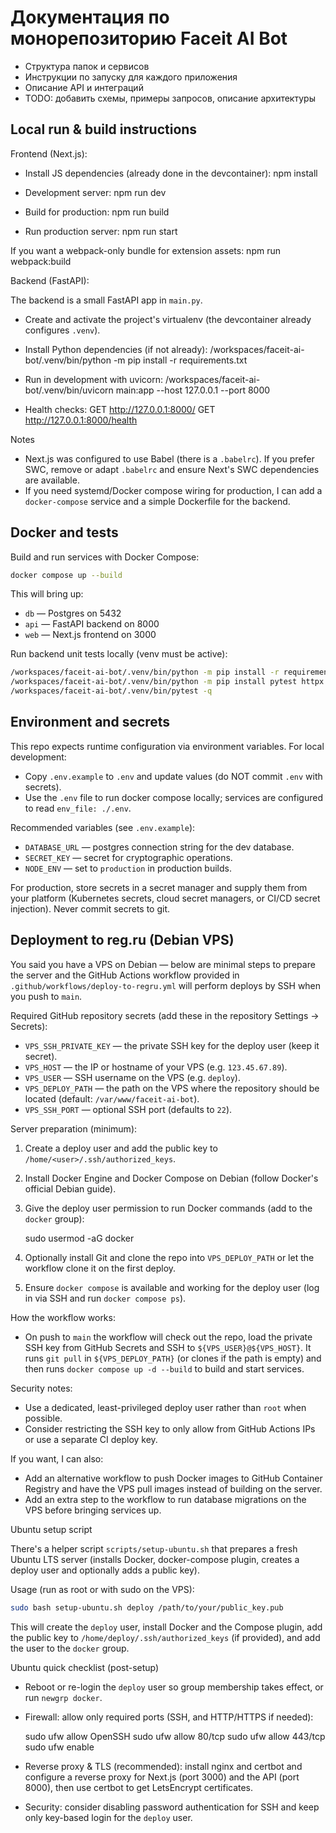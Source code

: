 # Документация по монорепозиторию Faceit AI Bot

- Структура папок и сервисов
- Инструкции по запуску для каждого приложения
- Описание API и интеграций
- TODO: добавить схемы, примеры запросов, описание архитектуры

## Local run & build instructions

Frontend (Next.js):

- Install JS dependencies (already done in the devcontainer):
	npm install

- Development server:
	npm run dev

- Build for production:
	npm run build

- Run production server:
	npm run start

If you want a webpack-only bundle for extension assets:
	npm run webpack:build


Backend (FastAPI):

The backend is a small FastAPI app in `main.py`.

- Create and activate the project's virtualenv (the devcontainer already configures `.venv`).

- Install Python dependencies (if not already):
	/workspaces/faceit-ai-bot/.venv/bin/python -m pip install -r requirements.txt

- Run in development with uvicorn:
	/workspaces/faceit-ai-bot/.venv/bin/uvicorn main:app --host 127.0.0.1 --port 8000

- Health checks:
	GET http://127.0.0.1:8000/
	GET http://127.0.0.1:8000/health


Notes
- Next.js was configured to use Babel (there is a `.babelrc`). If you prefer SWC, remove or adapt `.babelrc` and ensure Next's SWC dependencies are available.
- If you need systemd/Docker compose wiring for production, I can add a `docker-compose` service and a simple Dockerfile for the backend.

## Docker and tests

Build and run services with Docker Compose:

```bash
docker compose up --build
```

This will bring up:
- `db` — Postgres on 5432
- `api` — FastAPI backend on 8000
- `web` — Next.js frontend on 3000

Run backend unit tests locally (venv must be active):

```bash
/workspaces/faceit-ai-bot/.venv/bin/python -m pip install -r requirements.txt
/workspaces/faceit-ai-bot/.venv/bin/python -m pip install pytest httpx
/workspaces/faceit-ai-bot/.venv/bin/pytest -q
```


Environment and secrets
-----------------------

This repo expects runtime configuration via environment variables. For local development:

- Copy `.env.example` to `.env` and update values (do NOT commit `.env` with secrets).
- Use the `.env` file to run docker compose locally; services are configured to read `env_file: ./.env`.

Recommended variables (see `.env.example`):

- `DATABASE_URL` — postgres connection string for the dev database.
- `SECRET_KEY` — secret for cryptographic operations.
- `NODE_ENV` — set to `production` in production builds.

For production, store secrets in a secret manager and supply them from your platform (Kubernetes secrets, cloud secret managers, or CI/CD secret injection). Never commit secrets to git.

## Deployment to reg.ru (Debian VPS)

You said you have a VPS on Debian — below are minimal steps to prepare the server and the GitHub Actions workflow provided in `.github/workflows/deploy-to-regru.yml` will perform deploys by SSH when you push to `main`.

Required GitHub repository secrets (add these in the repository Settings → Secrets):

- `VPS_SSH_PRIVATE_KEY` — the private SSH key for the deploy user (keep it secret).
- `VPS_HOST` — the IP or hostname of your VPS (e.g. `123.45.67.89`).
- `VPS_USER` — SSH username on the VPS (e.g. `deploy`).
- `VPS_DEPLOY_PATH` — the path on the VPS where the repository should be located (default: `/var/www/faceit-ai-bot`).
- `VPS_SSH_PORT` — optional SSH port (defaults to `22`).

Server preparation (minimum):

1. Create a deploy user and add the public key to `/home/<user>/.ssh/authorized_keys`.
2. Install Docker Engine and Docker Compose on Debian (follow Docker's official Debian guide).
3. Give the deploy user permission to run Docker commands (add to the `docker` group):

	sudo usermod -aG docker <deploy-user>

4. Optionally install Git and clone the repo into `VPS_DEPLOY_PATH` or let the workflow clone it on the first deploy.
5. Ensure `docker compose` is available and working for the deploy user (log in via SSH and run `docker compose ps`).

How the workflow works:

- On push to `main` the workflow will check out the repo, load the private SSH key from GitHub Secrets and SSH to `${VPS_USER}@${VPS_HOST}`. It runs `git pull` in `${VPS_DEPLOY_PATH}` (or clones if the path is empty) and then runs `docker compose up -d --build` to build and start services.

Security notes:

- Use a dedicated, least-privileged deploy user rather than `root` when possible.
- Consider restricting the SSH key to only allow from GitHub Actions IPs or use a separate CI deploy key.

If you want, I can also:

- Add an alternative workflow to push Docker images to GitHub Container Registry and have the VPS pull images instead of building on the server.
- Add an extra step to the workflow to run database migrations on the VPS before bringing services up.

Ubuntu setup script

There's a helper script `scripts/setup-ubuntu.sh` that prepares a fresh Ubuntu LTS server (installs Docker, docker-compose plugin, creates a deploy user and optionally adds a public key).

Usage (run as root or with sudo on the VPS):

```bash
sudo bash setup-ubuntu.sh deploy /path/to/your/public_key.pub
```

This will create the `deploy` user, install Docker and the Compose plugin, add the public key to `/home/deploy/.ssh/authorized_keys` (if provided), and add the user to the `docker` group.

Ubuntu quick checklist (post-setup)

- Reboot or re-login the `deploy` user so group membership takes effect, or run `newgrp docker`.
- Firewall: allow only required ports (SSH, and HTTP/HTTPS if needed):

	sudo ufw allow OpenSSH
	sudo ufw allow 80/tcp
	sudo ufw allow 443/tcp
	sudo ufw enable

- Reverse proxy & TLS (recommended): install nginx and certbot and configure a reverse proxy for Next.js (port 3000) and the API (port 8000), then use certbot to get LetsEncrypt certificates.
- Security: consider disabling password authentication for SSH and keep only key-based login for the `deploy` user.




